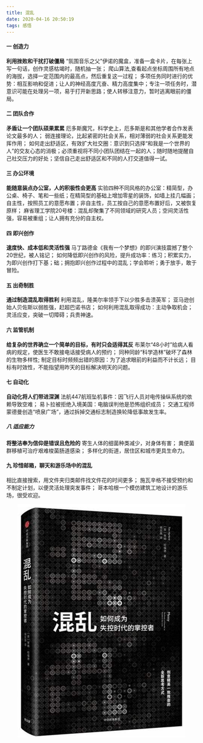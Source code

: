 ```yaml
---
title: 混乱
date: 2020-04-16 20:50:19
tags: 感悟
---
```

#### 一 创造力
**利用挫败和干扰打破僵局**
“氛围音乐之父”伊诺的魔盒，准备一盒卡片，在每张上写一句话，创作灵感枯竭时，随机抽一张；
爬山算法,查看起点坐标周围所有地点的海拔，选择一定范围内的最高点，然后重复这一过程；
多项任务同时进行的优势：相互影响和促进；让人的神经高度亢奋、精力高度集中；专注一项任务时，潜意识可能在处理另一项，易于打开新思路；使人转移注意力，暂时逃离眼前的僵局。
#### 二 团队合作
**矛盾让一个团队硕果累累**
厄多斯魔咒，科学史上，厄多斯是和其他学者合作发表论文最多的人；
弱连接理论，比起紧密的社会关系，相对薄弱的社会关系更能发挥作用；
如何走出舒适区，有效扩大社交圈：意识到只选择“和我是一个世界的人”的交友心态的消极；必须重视将不同小团队团结在一起的人；随时随地提醒自己社交压力的好处；坚信自己走出舒适区和不同的人打交道值得一试。
#### 三 办公环境
**能随意装点办公室，人的积极性会更高**
实验四种不同风格的办公室：精简型，办公桌、椅子、笔和一些纸；在精简型的基础上增加零星的装饰，如墙上挂几幅画；自主性，按照员工的意愿布置；非自主性，员工按自己的意愿布置好后，又被恢复原样；
麻省理工学院20号楼：混乱却聚集了不同领域的研究人员；空间灵活性强，容易被重组；让人拥有充分的自主权。
#### 四 即兴创作
**速度快、成本低和灵活性强**
马丁路德金《我有一个梦想》的即兴演技震撼了整个20世纪，被人铭记；
如何降低即兴创作的风险，提升成功率：练习；积累实力，为即兴创作打下基；础；拥抱即兴创作过程中的混乱；学会聆听；勇于放手，敢于冒险。
#### 五 出奇制胜
**通过制造混乱取得胜利**
利用混乱，隆美尔率领手下以少胜多击溃英军；
亚马逊创始人贝佐斯以弱胜强，赶超巴诺书店；
如何利用混乱取得成功：主动争取机会；灵活应变，突破一切障碍；兵贵神速。
#### 六 监管机制
**给复杂的世界确立一个简单的目标，有时只会适得其反**
布莱尔“48小时”给病人看病的规定，使医生不敢接电话接受病人的预约；
同种同龄“科学造林”破坏了森林的生物多样性;
制定目标时频频出错的原因：为了追求眼前的利益而不计长远；
目标有时效性，不能指望用昨天的目标解决明天的问题。
#### 七 自动化
**自动化将人们带进深渊**
法航447航班坠机事件：因飞行人员对电传操纵系统的依赖导致空难；
易卜拉被拒绝入境美国：电脑误判他是恐怖组织成员；
交通工程师蒙德曼创造“喷泉广场”，通过拆掉交通标志制造换轮降低事故发生率。
##### 八 适应能力
**将整洁奉为信仰是错误且危险的**
寄生人体的细菌种类减少，对身体有害；
粪便菌群移植可治疗艰难梭菌肠道感染；
多样化的街道，居住区和城市更具生命力。
#### 九 珍惜邮箱，聊天和游乐场中的混乱
相比直接搜索，用文件夹归类邮件找文件花的时间更多；
施瓦辛格不接受预约和不制定计划，以便灵活处理突发事件；
哥本哈根一个模仿建筑工地设计的游乐场，很受欢迎。

<div align=center>

![](/img/hunluan.jpg)

</div>